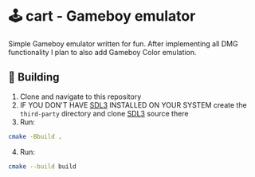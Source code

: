 # 🕹️ cart - Gameboy emulator
Simple Gameboy emulator written for fun. After implementing all DMG functionality I plan to also add Gameboy Color emulation.

## 🔧 Building
1. Clone and navigate to this repository
2. IF YOU DON'T HAVE [SDL3](https://github.com/libsdl-org/SDL) INSTALLED ON YOUR SYSTEM create the `third-party` directory and clone [SDL3](https://github.com/libsdl-org/SDL) source there
3. Run:
```bash
cmake -Bbuild .
```
4. Run:
```bash
cmake --build build
```
